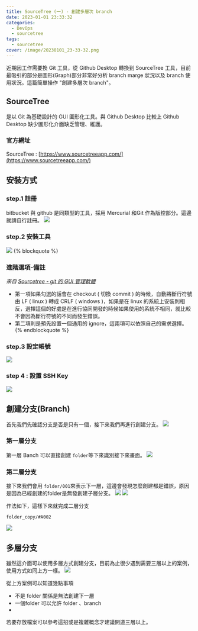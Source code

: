 ```yaml
---
title: SourceTree (一) - 創建多層次 branch
date: 2023-01-01 23:33:32
categories: 
  - DevOps
  - sourcetree
tags: 
  - sourcetree
cover: /image/20230101_23-33-32.png
---
```


近期因工作需要換 Git 工具，從 Github Desktop 轉換到 SourceTree 工具，目前最吸引的部分是圖形(Graph)部分非常好分析 branch marge 狀況以及 branch 使用狀況。這篇簡單操作 "創建多層次 branch"。

## SourceTree
 是以 Git 為基礎設計的 GUI 圖形化工具。與 Github Desktop 比較上 Github Desktop 缺少圖形化介面缺乏管理、維護。

### 官方網址
SourceTree : [https://www.sourcetreeapp.com/](https://www.sourcetreeapp.com/)

## 安裝方式
### step.1 註冊
bitbucket 與 github 是同類型的工具，採用 Mercurial 和Git 作為版控部分。這邊就請自行註冊。
![](/image/20230101_23-51-58.png)

### step.2 安裝工具
![](/image/20230101_23-57-20.png)
{% blockquote %}
### 進階選項-備註
*來自 [Sourcetree - git 的 GUI 管理軟體](https://ithelp.ithome.com.tw/articles/10206852)*

- 第一項如果勾選的話會在 checkout ( 切換 commit ) 的時候，自動將斷行符號由 LF ( linux ) 轉成 CRLF ( windows )，如果是在 linux 的系統上安裝則相反，選擇這個的好處是在進行協同開發的時候如果使用的系統不相同，就比較不會因為斷行符號的不同而發生錯誤。
- 第二項則是預先設置一個通用的 ignore，這兩項可以依照自己的需求選擇。
{% endblockquote %}

### step.3 設定帳號
![](/image/20230102_00-01-45.png)

### step 4 : 設置 SSH Key
![](/image/20230102_00-02-50.png)

## 創建分支(Branch)
首先我們先確認分支是否是只有一個，接下來我們再進行創建分支。
![](/image/20230102_00-05-36.png)

### 第一層分支
第一層 Banch 可以直接創建 ```folder```等下來識別接下來畫面。
![](/image/20230102_00-08-23.png)

### 第二層分支
接下來我們會用 ```folder/001```來表示下一層，這邊會發現怎麼創建都是錯誤，原因是因為已經創建的folder是無發創建子層分支。
![](/image/20230102_00-11-08.png)
![](/image/20230102_00-11-17.png)

作法如下，這樣下來就完成二層分支
```
folder_copy/#A002
```
![](/image/20230102_00-14-51.png)



## 多層分支
雖然這介面可以使用多層方式創建分支，目前為止很少遇到需要三層以上的案例，使用方式如同上方一樣。
![](/image/20230102_00-16-47.png)

從上方案例可以知道幾點事項
- 不是 folder 關係是無法創建下一層
- 一個folder 可以允許 folder 、branch
- 
若要存放檔案可以參考這招或是複雜概念才建議開道三層以上。
